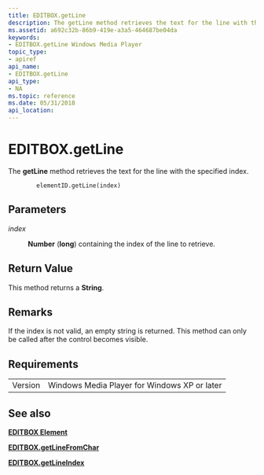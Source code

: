```yaml
---
title: EDITBOX.getLine
description: The getLine method retrieves the text for the line with the specified index.
ms.assetid: a692c32b-86b9-419e-a3a5-464687be04da
keywords:
- EDITBOX.getLine Windows Media Player
topic_type:
- apiref
api_name:
- EDITBOX.getLine
api_type:
- NA
ms.topic: reference
ms.date: 05/31/2018
api_location: 
---
```


# EDITBOX.getLine

The **getLine** method retrieves the text for the line with the specified index.

``` syntax
        elementID.getLine(index)
```

## Parameters

<dl> <dt>

<span id="index"></span><span id="INDEX"></span>*index*
</dt> <dd>

**Number** (**long**) containing the index of the line to retrieve.

</dd> </dl>

## Return Value

This method returns a **String**.

## Remarks

If the index is not valid, an empty string is returned. This method can only be called after the control becomes visible.

## Requirements



|                    |                                                         |
|--------------------|---------------------------------------------------------|
| Version<br/> | Windows Media Player for Windows XP or later<br/> |



## See also

<dl> <dt>

[**EDITBOX Element**](editbox-element.md)
</dt> <dt>

[**EDITBOX.getLineFromChar**](editbox-getlinefromchar.md)
</dt> <dt>

[**EDITBOX.getLineIndex**](editbox-getlineindex.md)
</dt> </dl>

 

 





